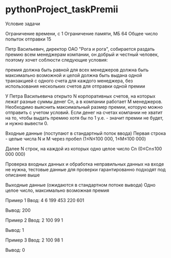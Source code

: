 # pythonProject_taskPremii
Условие задачи

Ограничение времени, с 1
Ограничение памяти, МБ 64
Общее число попыток отправки 15

Петр Васильевич, директор ОАО "Рога и рога", собирается раздать премию всем менеджерам компании, он добрый и честный человек, поэтому хочет соблюсти следующие условия:

премия должна быть равной для всех менеджеров
должна быть максимально возможной и целой
должна быть выдана одной транзакцией с одного счета для каждого менеджера, без использования нескольких счетов для отправки одной премии

У Петра Васильевича открыто N корпоративных счетов, на которых лежат разные суммы денег Cn, а в компании работает M менеджеров.
Необходимо выяснить максимальный размер премии, которую можно отправить с учетом условий. Если денег на счетах компании не
хватит на то, чтобы выдать премию хотя бы по 1 у.е. - значит премии не будет, и нужно вывести 0.


Входные данные (поступают в стандартный поток ввода)
Первая строка - целые числа N и M через пробел (1≤N≤100 000, 1≤M≤100 000)

Далее N строк, на каждой из которых одно целое число Cn (0≤Cn≤100 000 000)

Проверка входных данных и обработка неправильных данных на входе не нужна, тестовые данные для проверки гарантированно подходят под описание выше


Выходные данные (ожидаются в стандартном потоке вывода)
Одно целое число, максимально возможная премия

Пример 1
Ввод:
4 6
199
453
220
601

Вывод:
200

Пример 2
Ввод:
2 100
99
1

Вывод:
1

Пример 3
Ввод:
2 100
98
1

Вывод:
0
